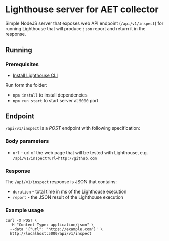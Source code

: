# Lighthouse server for AET collector
Simple NodeJS server that exposes web API endpoint (`/api/v1/inspect`) for running Lighthouse
that will produce `json` report and return it in the response.

## Running
### Prerequisites
- [Install Lighthouse CLI](https://developers.google.com/web/tools/lighthouse/#cli) 

Run form the folder:
- `npm install` to install dependencies
- `npm run start` to start server at `5000` port

## Endpoint
`/api/v1/inspect` is a *POST* endpoint with following specification:

### Body parameters
- `url` - url of the web page that will be tested with Lighthouse, e.g.
`/api/v1/inspect?url=http://github.com`

### Response
The `/api/v1/inspect` response is JSON that contains:
- `duration` - total time in ms of the Lighthouse execution
- `report` - the JSON result of the Lighthouse execution

### Example usage
```
curl -X POST \
  -H "Content-Type: application/json" \
  --data '{"url": "https://example.com"}' \
  http://localhost:5000/api/v1/inspect
```
